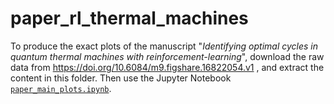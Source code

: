 # paper_rl_thermal_machines
To produce the exact plots of the manuscript "*Identifying optimal cycles in quantum thermal machines with reinforcement-learning*", download the raw data from https://doi.org/10.6084/m9.figshare.16822054.v1 , and extract the content in this folder. Then use the Jupyter Notebook [```paper_main_plots.ipynb```](../jupyter/paper_main_plots.ipynb).
